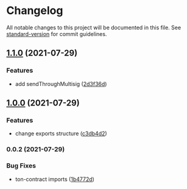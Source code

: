 # Changelog

All notable changes to this project will be documented in this file. See [standard-version](https://github.com/conventional-changelog/standard-version) for commit guidelines.

## [1.1.0](https://github.com/RSquad/ton-utils/compare/v1.0.0...v1.1.0) (2021-07-29)


### Features

* add sendThroughMultisig ([2d3f36d](https://github.com/RSquad/ton-utils/commit/2d3f36d2227c15321eeaa342dba6d02a12616aad))

## [1.0.0](https://github.com/RSquad/ton-utils/compare/v0.0.2...v1.0.0) (2021-07-29)


### Features

* change exports structure ([c3db4d2](https://github.com/RSquad/ton-utils/commit/c3db4d2e3e2ba54a7d9af1f0a6a812ccf07ca4f0))

### 0.0.2 (2021-07-29)


### Bug Fixes

* ton-contract imports ([1b4772d](https://github.com/RSquad/ton-utils/commit/1b4772d3f3bffdc9df85b3a2dd9885f8869bbcc1))
